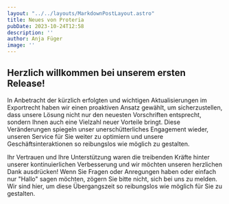 ```yaml
---
layout: "../../layouts/MarkdownPostLayout.astro"
title: Neues von Proteria 
pubDate: 2023-10-24T12:58
description: ''
author: Anja Füger
image: ''
---
```


## Herzlich willkommen bei unserem ersten Release!

In Anbetracht der kürzlich erfolgten und wichtigen Aktualisierungen im Exportrecht haben wir einen proaktiven Ansatz gewählt, um sicherzustellen, dass unsere Lösung nicht nur den neuesten Vorschriften entsprecht, sondern Ihnen auch eine Vielzahl neuer Vorteile bringt. Diese Veränderungen spiegeln unser unerschütterliches Engagement wieder, unseren Service für Sie weiter zu optimiern und unsere Geschäftsinteraktionen so reibungslos wie möglich zu gestalten.

Ihr Vertrauen und Ihre Unterstützung waren die treibenden Kräfte hinter unserer kontinuierlichen Verbesserung und wir möchten unseren herzlichen Dank ausdrücken! Wenn Sie Fragen oder Anregungen haben oder einfach nur \"Hallo\" sagen möchten, zögern Sie bitte nicht, sich bei uns zu melden. Wir sind hier, um diese Übergangszeit so reibungslos wie möglich für Sie zu gestalten.